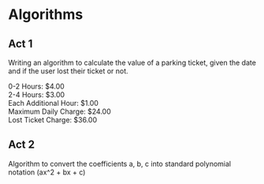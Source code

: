 # Algorithms

## Act 1
Writing an algorithm to calculate the value of a parking ticket, given the date and if the user lost their ticket or not.

0-2 Hours: $4.00  
2-4 Hours: $3.00  
Each Additional Hour: $1.00  
Maximum Daily Charge: $24.00  
Lost Ticket Charge: $36.00  

## Act 2
Algorithm to convert the coefficients a, b, c into standard polynomial notation (ax^2 + bx + c)